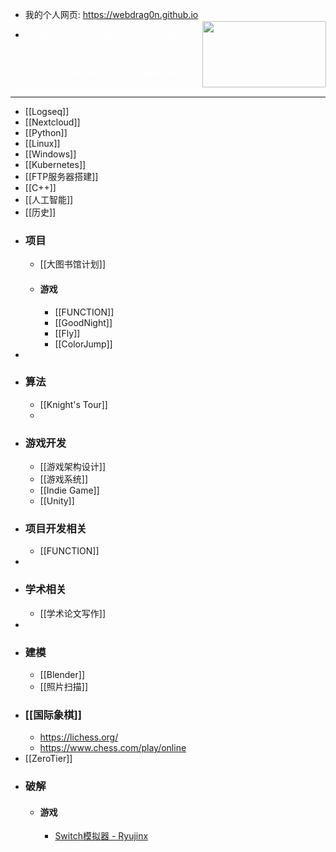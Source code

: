 - 我的个人网页: https://webdrag0n.github.io
- <div contenteditable="false" data-content-editable-void="true"><div style="display: flex; color: rgb(255, 255, 255)"><a rel="noopener noreferrer" style="display: block; color: inherit; text-decoration: none; flex-grow: 1; min-width: 0px;" href="https://stackoverflow.com/questions/22575662/filename-too-long-in-git-for-windows"><div class="notion-focusable" role="button" tabindex="0" style="user-select: none; transition: background 20ms ease-in 0s; cursor: pointer; width: 100%; display: flex; flex-wrap: wrap-reverse; align-items: stretch; text-align: left; overflow: hidden; border: 1px solid rgba(255, 255, 255, 0.16); border-radius: 3px; position: relative; color: inherit; fill: inherit;"><div style="flex: 4 1 180px; padding: 12px 14px 14px; overflow: hidden; text-align: left;"><div style="font-size: 14px; line-height: 20px; color: rgb(255, 255, 255); white-space: nowrap; overflow: hidden; text-overflow: ellipsis; min-height: 24px; margin-bottom: 2px;">Filename too long in Git for Windows</div><div style="font-size: 12px; line-height: 16px; color: rgba(255, 255, 255, 0.65); height: 32px; overflow: hidden;">Asked I'm using Git-1.9.0-preview20140217 for Windows. As I know, this release should fix the issue with too long filenames. But not for me. Surely I'm doing something wrong: I did git config core.longpaths true and git add . and then git commit. Everything went well.</div><div style="display: flex; margin-top: 6px;"><img src="https://cdn.sstatic.net/Sites/stackoverflow/Img/apple-touch-icon@2.png?v=73d79a89bded" style="width: 16px; height: 16px; min-width: 16px; margin-right: 6px;"><div style="font-size: 12px; line-height: 16px; color: rgb(255, 255, 255); white-space: nowrap; overflow: hidden; text-overflow: ellipsis;">https://stackoverflow.com/questions/22575662/filename-too-long-in-git-for-windows</div></div></div><div style="flex: 1 1 180px; display: block; position: relative;"><div style="position: absolute; inset: 0px;"><div style="width: 100%; height: 100%;"><img src="https://cdn.sstatic.net/Sites/stackoverflow/Img/apple-touch-icon@2.png?v=73d79a89bded" style="display: block; object-fit: cover; border-radius: 1px; width: 100%; height: 100%;"></div></div></div></div></a></div></div>
- ---
- [[Logseq]]
- [[Nextcloud]]
- [[Python]]
- [[Linux]]
- [[Windows]]
- [[Kubernetes]]
- [[FTP服务器搭建]]
- [[C++]]
- [[人工智能]]
- [[历史]]
- ### 项目
	- [[大图书馆计划]]
	- #### 游戏
		- [[FUNCTION]]
		- [[GoodNight]]
		- [[Fly]]
		- [[ColorJump]]
-
- ### 算法
	- [[Knight's Tour]]
	-
- ### 游戏开发
	- [[游戏架构设计]]
	- [[游戏系统]]
	- [[Indie Game]]
	- [[Unity]]
- ### 项目开发相关
	- [[FUNCTION]]
-
- ### 学术相关
	- [[学术论文写作]]
-
- ### 建模
	- [[Blender]]
	- [[照片扫描]]
- ### [[国际象棋]]
	- https://lichess.org/
	- https://www.chess.com/play/online
- [[ZeroTier]]
- ### 破解
	- #### 游戏
		- [Switch模拟器 - Ryujinx](https://ryujinx.org/)